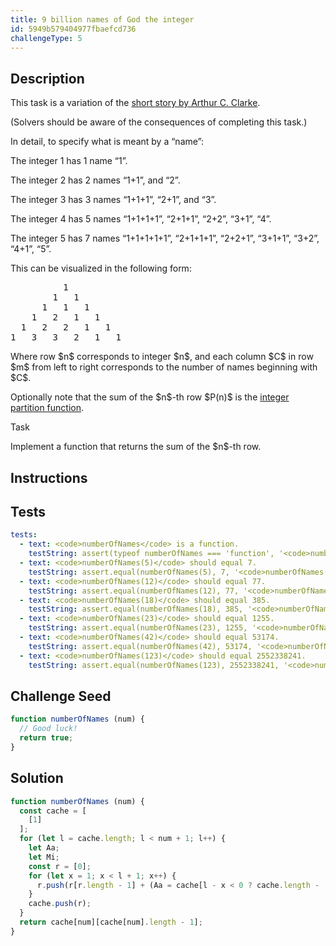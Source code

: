 ```yaml
---
title: 9 billion names of God the integer
id: 5949b579404977fbaefcd736
challengeType: 5
---
```


## Description
<section id='description'>
<p>This task is a variation of the <a href="https://en.wikipedia.org/wiki/The Nine Billion Names of God#Plot_summary" title="wp: The Nine Billion Names of God#Plot_summary">short story by Arthur C. Clarke</a>.</p>
<p>(Solvers should be aware of the consequences of completing this task.)</p>
<p>In detail, to specify what is meant by a  “name”:</p>
<p>The integer 1 has 1 name “1”.</p>
<p>The integer 2 has 2 names “1+1”, and “2”.</p>
<p>The integer 3 has 3 names “1+1+1”, “2+1”,  and “3”.</p>
<p>The integer 4 has 5 names “1+1+1+1”, “2+1+1”, “2+2”, “3+1”, “4”.</p>
<p>The integer 5 has 7 names “1+1+1+1+1”, “2+1+1+1”, “2+2+1”, “3+1+1”, “3+2”, “4+1”, “5”.</p>
<p>This can be visualized in the following form:</p>
<pre>
          1
        1   1
      1   1   1
    1   2   1   1
  1   2   2   1   1
1   3   3   2   1   1
</pre>
<p>Where row  $n$  corresponds to integer  $n$,  and each column  $C$  in row  $m$  from left to right corresponds to the number of names beginning with $C$.</p>
<p>Optionally note that the sum of the  $n$-th  row  $P(n)$  is the   <a href="http://mathworld.wolfram.com/PartitionFunctionP.html" title="link: http://mathworld.wolfram.com/PartitionFunctionP.html">integer partition function</a>.</p>
Task
<p>Implement a function that returns the sum of the  $n$-th  row.</p>
</section>

## Instructions
<section id='instructions'>

</section>

## Tests
<section id='tests'>

```yml
tests:
  - text: <code>numberOfNames</code> is a function.
    testString: assert(typeof numberOfNames === 'function', '<code>numberOfNames</code> is a function.');
  - text: <code>numberOfNames(5)</code> should equal 7.
    testString: assert.equal(numberOfNames(5), 7, '<code>numberOfNames(5)</code> should equal 7.');
  - text: <code>numberOfNames(12)</code> should equal 77.
    testString: assert.equal(numberOfNames(12), 77, '<code>numberOfNames(12)</code> should equal 77.');
  - text: <code>numberOfNames(18)</code> should equal 385.
    testString: assert.equal(numberOfNames(18), 385, '<code>numberOfNames(18)</code> should equal 385.');
  - text: <code>numberOfNames(23)</code> should equal 1255.
    testString: assert.equal(numberOfNames(23), 1255, '<code>numberOfNames(23)</code> should equal 1255.');
  - text: <code>numberOfNames(42)</code> should equal 53174.
    testString: assert.equal(numberOfNames(42), 53174, '<code>numberOfNames(42)</code> should equal 53174.');
  - text: <code>numberOfNames(123)</code> should equal 2552338241.
    testString: assert.equal(numberOfNames(123), 2552338241, '<code>numberOfNames(123)</code> should equal 2552338241.');

```

</section>

## Challenge Seed
<section id='challengeSeed'>

<div id='js-seed'>

```js
function numberOfNames (num) {
  // Good luck!
  return true;
}
```

</div>



</section>

## Solution
<section id='solution'>


```js
function numberOfNames (num) {
  const cache = [
    [1]
  ];
  for (let l = cache.length; l < num + 1; l++) {
    let Aa;
    let Mi;
    const r = [0];
    for (let x = 1; x < l + 1; x++) {
      r.push(r[r.length - 1] + (Aa = cache[l - x < 0 ? cache.length - (l - x) : l - x])[(Mi = Math.min(x, l - x)) < 0 ? Aa.length - Mi : Mi]);
    }
    cache.push(r);
  }
  return cache[num][cache[num].length - 1];
}

```

</section>

